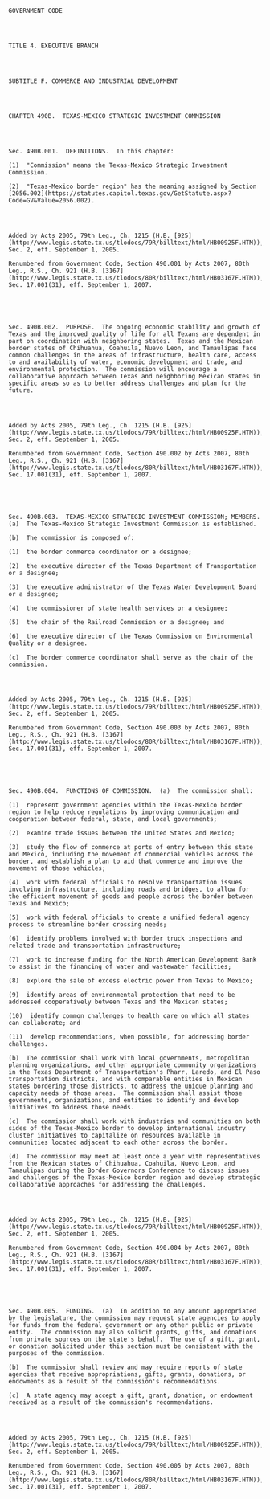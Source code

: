 ﻿
    
    
    	
    					
    
    
    GOVERNMENT CODE
    
      
    
    
    TITLE 4. EXECUTIVE BRANCH
    
      
    
    
    SUBTITLE F. COMMERCE AND INDUSTRIAL DEVELOPMENT
    
      
    
    
    CHAPTER 490B.  TEXAS-MEXICO STRATEGIC INVESTMENT COMMISSION
    
      
    
    
    Sec. 490B.001.  DEFINITIONS.  In this chapter:
    
    (1)  "Commission" means the Texas-Mexico Strategic Investment Commission.
    
    (2)  "Texas-Mexico border region" has the meaning assigned by Section [2056.002](https://statutes.capitol.texas.gov/GetStatute.aspx?Code=GV&Value=2056.002).
    
    
    
    
    Added by Acts 2005, 79th Leg., Ch. 1215 (H.B. [925](http://www.legis.state.tx.us/tlodocs/79R/billtext/html/HB00925F.HTM)), Sec. 2, eff. September 1, 2005.
    
    Renumbered from Government Code, Section 490.001 by Acts 2007, 80th Leg., R.S., Ch. 921 (H.B. [3167](http://www.legis.state.tx.us/tlodocs/80R/billtext/html/HB03167F.HTM)), Sec. 17.001(31), eff. September 1, 2007.
    
    
    
    
    
    Sec. 490B.002.  PURPOSE.  The ongoing economic stability and growth of Texas and the improved quality of life for all Texans are dependent in part on coordination with neighboring states.  Texas and the Mexican border states of Chihuahua, Coahuila, Nuevo Leon, and Tamaulipas face common challenges in the areas of infrastructure, health care, access to and availability of water, economic development and trade, and environmental protection.  The commission will encourage a collaborative approach between Texas and neighboring Mexican states in specific areas so as to better address challenges and plan for the future.
    
    
    
    
    Added by Acts 2005, 79th Leg., Ch. 1215 (H.B. [925](http://www.legis.state.tx.us/tlodocs/79R/billtext/html/HB00925F.HTM)), Sec. 2, eff. September 1, 2005.
    
    Renumbered from Government Code, Section 490.002 by Acts 2007, 80th Leg., R.S., Ch. 921 (H.B. [3167](http://www.legis.state.tx.us/tlodocs/80R/billtext/html/HB03167F.HTM)), Sec. 17.001(31), eff. September 1, 2007.
    
    
    
    
    
    Sec. 490B.003.  TEXAS-MEXICO STRATEGIC INVESTMENT COMMISSION; MEMBERS.  (a)  The Texas-Mexico Strategic Investment Commission is established.
    
    (b)  The commission is composed of:
    
    (1)  the border commerce coordinator or a designee;
    
    (2)  the executive director of the Texas Department of Transportation or a designee;
    
    (3)  the executive administrator of the Texas Water Development Board or a designee;
    
    (4)  the commissioner of state health services or a designee;
    
    (5)  the chair of the Railroad Commission or a designee; and
    
    (6)  the executive director of the Texas Commission on Environmental Quality or a designee.
    
    (c)  The border commerce coordinator shall serve as the chair of the commission.
    
    
    
    
    Added by Acts 2005, 79th Leg., Ch. 1215 (H.B. [925](http://www.legis.state.tx.us/tlodocs/79R/billtext/html/HB00925F.HTM)), Sec. 2, eff. September 1, 2005.
    
    Renumbered from Government Code, Section 490.003 by Acts 2007, 80th Leg., R.S., Ch. 921 (H.B. [3167](http://www.legis.state.tx.us/tlodocs/80R/billtext/html/HB03167F.HTM)), Sec. 17.001(31), eff. September 1, 2007.
    
    
    
    
    
    Sec. 490B.004.  FUNCTIONS OF COMMISSION.  (a)  The commission shall:
    
    (1)  represent government agencies within the Texas-Mexico border region to help reduce regulations by improving communication and cooperation between federal, state, and local governments;
    
    (2)  examine trade issues between the United States and Mexico;
    
    (3)  study the flow of commerce at ports of entry between this state and Mexico, including the movement of commercial vehicles across the border, and establish a plan to aid that commerce and improve the movement of those vehicles;
    
    (4)  work with federal officials to resolve transportation issues involving infrastructure, including roads and bridges, to allow for the efficient movement of goods and people across the border between Texas and Mexico;
    
    (5)  work with federal officials to create a unified federal agency process to streamline border crossing needs;
    
    (6)  identify problems involved with border truck inspections and related trade and transportation infrastructure;
    
    (7)  work to increase funding for the North American Development Bank to assist in the financing of water and wastewater facilities;
    
    (8)  explore the sale of excess electric power from Texas to Mexico;
    
    (9)  identify areas of environmental protection that need to be addressed cooperatively between Texas and the Mexican states;
    
    (10)  identify common challenges to health care on which all states can collaborate; and
    
    (11)  develop recommendations, when possible, for addressing border challenges.
    
    (b)  The commission shall work with local governments, metropolitan planning organizations, and other appropriate community organizations in the Texas Department of Transportation's Pharr, Laredo, and El Paso transportation districts, and with comparable entities in Mexican states bordering those districts, to address the unique planning and capacity needs of those areas.  The commission shall assist those governments, organizations, and entities to identify and develop initiatives to address those needs.
    
    (c)  The commission shall work with industries and communities on both sides of the Texas-Mexico border to develop international industry cluster initiatives to capitalize on resources available in communities located adjacent to each other across the border.
    
    (d)  The commission may meet at least once a year with representatives from the Mexican states of Chihuahua, Coahuila, Nuevo Leon, and Tamaulipas during the Border Governors Conference to discuss issues and challenges of the Texas-Mexico border region and develop strategic collaborative approaches for addressing the challenges.
    
    
    
    
    Added by Acts 2005, 79th Leg., Ch. 1215 (H.B. [925](http://www.legis.state.tx.us/tlodocs/79R/billtext/html/HB00925F.HTM)), Sec. 2, eff. September 1, 2005.
    
    Renumbered from Government Code, Section 490.004 by Acts 2007, 80th Leg., R.S., Ch. 921 (H.B. [3167](http://www.legis.state.tx.us/tlodocs/80R/billtext/html/HB03167F.HTM)), Sec. 17.001(31), eff. September 1, 2007.
    
    
    
    
    
    Sec. 490B.005.  FUNDING.  (a)  In addition to any amount appropriated by the legislature, the commission may request state agencies to apply for funds from the federal government or any other public or private entity.  The commission may also solicit grants, gifts, and donations from private sources on the state's behalf.  The use of a gift, grant, or donation solicited under this section must be consistent with the purposes of the commission.
    
    (b)  The commission shall review and may require reports of state agencies that receive appropriations, gifts, grants, donations, or endowments as a result of the commission's recommendations.
    
    (c)  A state agency may accept a gift, grant, donation, or endowment received as a result of the commission's recommendations.
    
    
    
    
    Added by Acts 2005, 79th Leg., Ch. 1215 (H.B. [925](http://www.legis.state.tx.us/tlodocs/79R/billtext/html/HB00925F.HTM)), Sec. 2, eff. September 1, 2005.
    
    Renumbered from Government Code, Section 490.005 by Acts 2007, 80th Leg., R.S., Ch. 921 (H.B. [3167](http://www.legis.state.tx.us/tlodocs/80R/billtext/html/HB03167F.HTM)), Sec. 17.001(31), eff. September 1, 2007.
    
    
    
    
    				
